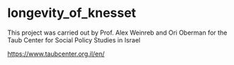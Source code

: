 # longevity_of_knesset

This project was carried out by Prof. Alex Weinreb and Ori Oberman for the Taub Center for Social Policy Studies in Israel



https://www.taubcenter.org.il/en/
